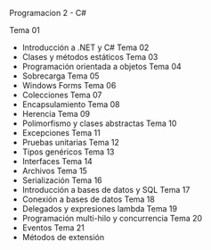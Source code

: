 Programacion 2 - C#

Tema 01 
- Introducción a .NET y C#
Tema 02
- Clases y métodos estáticos
Tema 03
- Programación orientada a objetos
Tema 04
- Sobrecarga
Tema 05
- Windows Forms
Tema 06
- Colecciones
Tema 07
- Encapsulamiento
Tema 08
- Herencia
Tema 09
- Polimorfismo y clases abstractas
Tema 10
- Excepciones
Tema 11
- Pruebas unitarias
Tema 12
- Tipos genéricos
Tema 13
- Interfaces
Tema 14
- Archivos
Tema 15
- Serialización
Tema 16
- Introducción a bases de datos y SQL
Tema 17
- Conexión a bases de datos
Tema 18
- Delegados y expresiones lambda
Tema 19
- Programación multi-hilo y concurrencia
Tema 20
- Eventos
Tema 21
- Métodos de extensión
